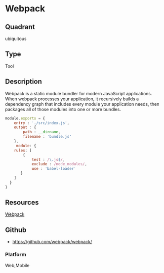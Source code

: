 # Webpack

## Quadrant
ubiquitous

## Type
Tool

## Description
Webpack is a static module bundler for modern JavaScript applications. When webpack processes your application, it recursively builds a dependency graph that includes every module your application needs, then packages all of those modules into one or more bundles.

``` js
module.exports = {
    entry : './src/index.js',
    output : {
        path : __dirname,
        filename : 'bundle.js'
    },
     module: {
    rules: [
        { 
            test : /\.js$/,
            exclude : /node_modules/,
            use : 'babel-loader'
       }
    ]
  }
}
```
## Resources
[Webpack](https://webpack.js.org/)


## Github
* https://github.com/webpack/webpack/

### Platform
Web,Mobile